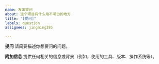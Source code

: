 ```yaml
---
name: 发出提问
about: 这个项目有什么用不明白的地方
title: "[提问]"
labels: question
assignees: jingming295

---
```


**提问**
请简要描述你想要问的问题。

**附加信息**
提供任何相关的信息或背景（例如，使用的工具、版本、操作系统等）。
